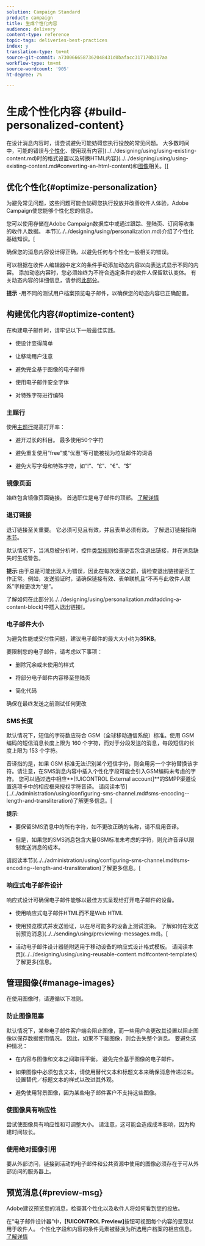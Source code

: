 ```yaml
---
solution: Campaign Standard
product: campaign
title: 生成个性化内容
audience: delivery
content-type: reference
topic-tags: deliveries-best-practices
index: y
translation-type: tm+mt
source-git-commit: a7300666587362048431d0bafacc317170b317aa
workflow-type: tm+mt
source-wordcount: '905'
ht-degree: 7%

---
```



# 生成个性化内容 {#build-personalized-content}

在设计消息内容时，请尝试避免可能妨碍您执行投放的常见问题。 大多数时间中，可能的错误与[个性化](../../designing/using/personalization.md)、使用现有内容](../../designing/using/using-existing-content.md)时的格式设置以及转换HTML内容](../../designing/using/using-existing-content.md#converting-an-html-content)和[图像](../../designing/using/images.md)相关。[[

## 优化个性化{#optimize-personalization}

为避免常见问题，这些问题可能会妨碍您执行投放并改善收件人体验，Adobe Campaign使您能够个性化您的信息。

您可以使用存储在Adobe Campaign数据库中或通过跟踪、登陆页、订阅等收集的收件人数据。
本节](../../designing/using/personalization.md)介绍了个性化基础知识。[

确保您的消息内容设计得正确，以避免任何与个性化一般相关的错误。

可以根据在收件人编辑器中定义的条件手动添加动态内容以向表达式显示不同的内容。 添加动态内容时，您必须始终为不符合选定条件的收件人保留默认变体。
有关动态内容的详细信息，请参阅[此部分](../../designing/using/personalization.md#defining-dynamic-content-in-an-email)。

**提示** -用不同的测试用户档案预览电子邮件，以确保您的动态内容已正确配置。

## 构建优化内容{#optimize-content}

在构建电子邮件时，请牢记以下一般最佳实践。

* 使设计变得简单

* 让移动用户注意

* 避免完全基于图像的电子邮件

* 使用电子邮件安全字体

* 对特殊字符进行编码

### 主题行

使用[主题行](../../designing/using/subject-line.md)提高打开率：

* 避开过长的科目。 最多使用50个字符

* 避免重复使用“free”或“优惠”等可能被视为垃圾邮件的词语

* 避免大写字母和特殊字符，如“!”、“£”、“€”、“$”

### 镜像页面

始终包含镜像页面链接。 首选职位是电子邮件的顶部。 [了解详情](../../designing/using/personalization.md#adding-a-content-block)

### 退订链接

退订链接至关重要。 它必须可见且有效，并且表单必须有效。 了解退订链接指南[本节](../../designing/using/personalization.md#about-targeting-dimension)。

默认情况下，当消息被分析时，控件[类型规则](../../sending/using/control-rules.md)检查是否包含退出链接，并在消息缺失时生成警告。

**提示**:由于总是可能出现人为错误，因此在每次发送之前，请检查退出链接是否工作正常。例如，发送验证时，请确保链接有效、表单联机且“不再与此收件人联系”字段更改为“是”。

了解如何在此部分](../../designing/using/personalization.md#adding-a-content-block)中插入退出链接[。

### 电子邮件大小

为避免性能或交付性问题，建议电子邮件的最大大小约为&#x200B;**35KB**。

要限制您的电子邮件，请考虑以下事项：

* 删除冗余或未使用的样式

* 将部分电子邮件内容移至登陆页

* 简化代码

确保在最终发送之前测试任何更改

### SMS长度

默认情况下，短信的字符数应符合 GSM（全球移动通信系统）标准。使用 GSM 编码的短信消息长度上限为 160 个字符，而对于分段发送的消息，每段短信的长度上限为 153 个字符。

音译指的是，如果 GSM 标准无法识别某个短信字符，则会用另一个字符替换该字符。请注意，在SMS消息内容中插入个性化字段可能会引入GSM编码未考虑的字符。 您可以通过选中相应&#x200B;**[!UICONTROL External account]**的SMPP渠道设置选项卡中的相应框来授权字符音译。
请阅读本节](../../administration/using/configuring-sms-channel.md#sms-encoding--length-and-transliteration)了解更多信息。[

**提示**:

* 要保留SMS消息中的所有字符，如不更改正确的名称，请不启用音译。

* 但是，如果您的SMS消息包含大量GSM标准未考虑的字符，则允许音译以限制发送消息的成本。

请阅读本节](../../administration/using/configuring-sms-channel.md#sms-encoding--length-and-transliteration)了解更多信息。[

### 响应式电子邮件设计

响应式设计可确保电子邮件能够以最佳方式呈现给打开电子邮件的设备。

* 使用响应式电子邮件HTML而不是Web HTML

* 使用预览模式并发送验证，以在尽可能多的设备上测试渲染。 了解如何在发送前预览消息](../../sending/using/previewing-messages.md)。[

* 活动电子邮件设计器随附适用于移动设备的响应式设计格式模板。 请阅读本页](../../designing/using/using-reusable-content.md#content-templates)了解更多[信息。

## 管理图像{#manage-images}

在使用图像时，请遵循以下准则。

### 防止图像阻塞

默认情况下，某些电子邮件客户端会阻止图像，而一些用户会更改其设置以阻止图像以保存数据使用情况。 因此，如果不下载图像，则会丢失整个消息。 要避免这种情况：

* 在内容与图像和文本之间取得平衡。 避免完全基于图像的电子邮件。

* 如果图像中必须包含文本，请使用替代文本和标题文本来确保消息传递过来。 设置替代／标题文本的样式以改进其外观。

* 避免使用背景图像，因为某些电子邮件客户不支持这些图像。

### 使图像具有响应性

尝试使图像具有响应性和可调整大小。 请注意，这可能会造成成本影响，因为构建时间较长。

### 使用绝对图像引用

要从外部访问，链接到活动的电子邮件和公共资源中使用的图像必须存在于可从外部访问的服务器上。

## 预览消息{#preview-msg}

Adobe建议预览您的消息，检查其个性化以及收件人将如何看到您的投放。

在“电子邮件设计器”中，**[!UICONTROL Preview]**&#x200B;按钮可视图每个内容的呈现以用于收件人。 个性化字段和内容的条件元素被替换为所选用户档案的相应信息。 [了解详情](../../sending/using/previewing-messages.md)
